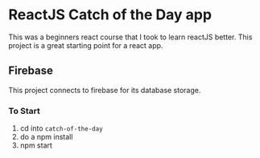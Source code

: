 # ReactJS Catch of the Day app

This was a beginners react course that I took to learn reactJS better. This project is a great starting point for a react app.

## Firebase

This project connects to firebase for its database storage.

### To Start

1.  cd into `catch-of-the-day`
2.  do a npm install
3.  npm start
